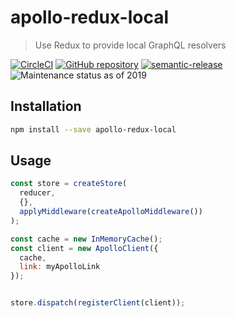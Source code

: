 # apollo-redux-local

> Use Redux to provide local GraphQL resolvers

[![CircleCI][circleci-image]][circleci-url]
[![GitHub repository][github-image]][github-url]
[![semantic-release][semantic-release-image]][semantic-release-url]
![Maintenance status as of 2019][maint-image]

## Installation

```bash
npm install --save apollo-redux-local
```

## Usage



```js
const store = createStore(
  reducer,
  {},
  applyMiddleware(createApolloMiddleware())
);

const cache = new InMemoryCache();
const client = new ApolloClient({
  cache,
  link: myApolloLink
});


store.dispatch(registerClient(client));
```

[semantic-release-image]: https://img.shields.io/badge/%20%20%F0%9F%93%A6%F0%9F%9A%80-semantic--release-e10079.svg

[semantic-release-url]: https://github.com/semantic-release/semantic-release

[maint-image]: https://img.shields.io/maintenance/yes/2019.svg

[github-image]: https://img.shields.io/github/stars/ryaninvents/apollo-redux-local.svg?style=social

[github-url]: https://github.com/ryaninvents/apollo-redux-local

[circleci-image]: https://img.shields.io/circleci/project/github/ryaninvents/apollo-redux-local/master.svg?logo=circleci

[circleci-url]: https://circleci.com/gh/ryaninvents/apollo-redux-local
